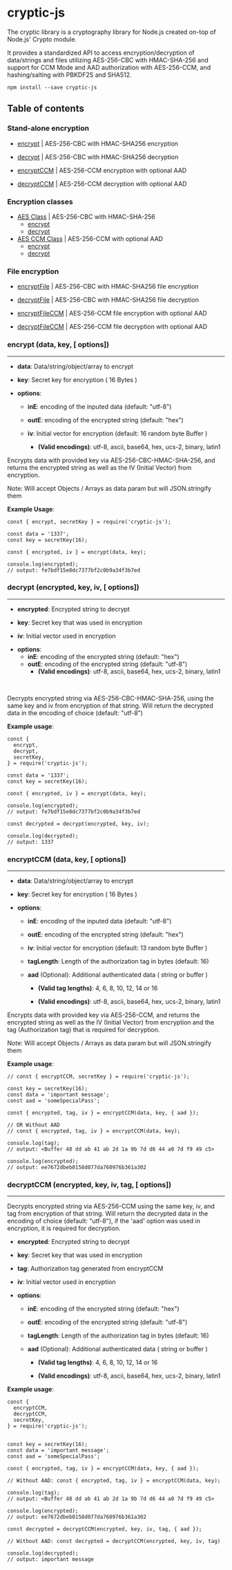 # cryptic-js

The cryptic library is a cryptography library for Node.js created on-top of Node.js' Crypto module.

It provides a standardized API to access encryption/decryption of data/strings and files utilizing AES-256-CBC with HMAC-SHA-256 and support for CCM Mode and AAD authorization with AES-256-CCM, and hashing/salting with PBKDF2S and SHA512.

```
npm install --save cryptic-js
```

## Table of contents

### Stand-alone encryption

- [encrypt](#encrypt-data-key--options) | AES-256-CBC with HMAC-SHA256 encryption

- [decrypt](#decrypt-encrypted-key-iv--options) | AES-256-CBC with HMAC-SHA256 decryption

- [encryptCCM](#encryptccm-data-key--options) | AES-256-CCM encryption with optional AAD

- [decryptCCM](#decryptccm-encrypted-key-iv-tag--options) | AES-256-CCM decryption with optional AAD

### Encryption classes

- [AES Class](#AES-Class) | AES-256-CBC with HMAC-SHA-256
  - [encrypt](#AES.encrypt)
  - [decrypt](#AES.decrypt)
- [AES CCM Class](#AES-CCM-Class) | AES-256-CCM with optional AAD
  - [encrypt](#AES_CCM.encrypt)
  - [decrypt](#AES_CCM.decrypt)

### File encryption

- [encryptFile](#) | AES-256-CBC with HMAC-SHA256 file encryption

- [decryptFile](#) | AES-256-CBC with HMAC-SHA256 file decryption

- [encryptFileCCM](#) | AES-256-CCM file encryption with optional AAD

- [decryptFileCCM](#) | AES-256-CCM file decryption with optional AAD

### <b>encrypt (data, key, [ options])</b>

---

- <b>data</b>: Data/string/object/array to encrypt

- <b>key</b>: Secret key for encryption ( 16 Bytes )

* <b>options</b>:

  - <b>inE</b>: encoding of the inputed data (default: "utf-8")
  - <b>outE</b>: encoding of the encrypted string (default: "hex")

  - <b>iv</b>: Initial vector for encryption (default: 16 random byte Buffer )

    - <b>(Valid encodings)</b>: utf-8, ascii, base64, hex, ucs-2, binary, latin1

Encrypts data with provided key via AES-256-CBC-HMAC-SHA-256, and returns the encrypted string as well as the IV (Initial Vector) from encryption.

Note: Will accept Objects / Arrays as data param but will JSON.stringify them

<b>Example Usage</b>:

```
const { encrypt, secretKey } = require('cryptic-js');

const data = '1337';
const key = secretKey(16);

const { encrypted, iv } = encrypt(data, key);

console.log(encrypted);
// output: fe7bdf15e0dc7377bf2c0b9a34f3b7ed
```

### <b>decrypt (encrypted, key, iv, [ options])</b>

---

- <b>encrypted</b>: Encrypted string to decrypt

- <b>key</b>: Secret key that was used in encryption

- <b>iv</b>: Initial vector used in encryption

* <b>options</b>:
  - <b>inE</b>: encoding of the encrypted string (default: "hex")
  - <b>outE</b>: encoding of the encrypted string (default: "utf-8")
    - <b>(Valid encodings)</b>: utf-8, ascii, base64, hex, ucs-2, binary, latin1

<br/>

Decrypts encrypted string via AES-256-CBC-HMAC-SHA-256, using the same key and iv from encryption of that string. Will return the decrypted data in the encoding of choice (default: "utf-8")

<b>Example usage</b>:

```
const {
  encrypt,
  decrypt,
  secretKey,
} = require('cryptic-js');

const data = '1337';
const key = secretKey(16);

const { encrypted, iv } = encrypt(data, key);

console.log(encrypted);
// output: fe7bdf15e0dc7377bf2c0b9a34f3b7ed

const decrypted = decrypt(encrypted, key, iv);

console.log(decrypted);
// output: 1337
```

### <b>encryptCCM (data, key, [ options])</b>

---

- <b>data</b>: Data/string/object/array to encrypt

- <b>key</b>: Secret key for encryption ( 16 Bytes )

* <b>options</b>:

  - <b>inE</b>: encoding of the inputed data (default: "utf-8")
  - <b>outE</b>: encoding of the encrypted string (default: "hex")

  - <b>iv</b>: Initial vector for encryption (default: 13 random byte Buffer )
  - <b>tagLength</b>: Length of the authorization tag in bytes (default: 16)

  - <b>aad</b> (Optional): Additional authenticated data ( string or buffer )

    - <b>(Valid tag lengths)</b>: 4, 6, 8, 10, 12, 14 or 16

    - <b>(Valid encodings)</b>: utf-8, ascii, base64, hex, ucs-2, binary, latin1

Encrypts data with provided key via AES-256-CCM, and returns the encrypted string as well as the IV (Initial Vector) from encryption and the tag (Authorization tag) that is required for decryption.

Note: Will accept Objects / Arrays as data param but will JSON.stringify them

<b>Example usage</b>:

```
// const { encryptCCM, secretKey } = require('cryptic-js');

const key = secretKey(16);
const data = 'important message';
const aad = 'someSpecialPass';

const { encrypted, tag, iv } = encryptCCM(data, key, { aad });

// OR Without AAD
// const { encrypted, tag, iv } = encryptCCM(data, key);

console.log(tag);
// output: <Buffer 48 dd ab 41 ab 2d 1a 9b 7d d6 44 a0 7d f9 49 c5>

console.log(encrypted);
// output: ee7672dbeb0158d077da760976b361a302

```

### <b>decryptCCM (encrypted, key, iv, tag, [ options])</b>

---

Decrypts encrypted string via AES-256-CCM using the same key, iv, and tag from encryption of that string. Will return the decrypted data in the encoding of choice (default: "utf-8"), if the 'aad' option was used in encryption, it is required for decryption.

- <b>encrypted</b>: Encrypted string to decrypt

- <b>key</b>: Secret key that was used in encryption

- <b>tag</b>: Authorization tag generated from encryptCCM

- <b>iv</b>: Initial vector used in encryption

* <b>options</b>:

  - <b>inE</b>: encoding of the encrypted string (default: "hex")

  - <b>outE</b>: encoding of the encrypted string (default: "utf-8")

  - <b>tagLength</b>: Length of the authorization tag in bytes (default: 16)

  - <b>aad</b> (Optional): Additional authenticated data ( string or buffer )

    - <b>(Valid tag lengths)</b>: 4, 6, 8, 10, 12, 14 or 16

    - <b>(Valid encodings)</b>: utf-8, ascii, base64, hex, ucs-2, binary, latin1

<b>Example usage</b>:

```
const {
  encryptCCM,
  decryptCCM,
  secretKey,
} = require('cryptic-js');


const key = secretKey(16);
const data = 'important message';
const aad = 'someSpecialPass';

const { encrypted, tag, iv } = encryptCCM(data, key, { aad });

// Without AAD: const { encrypted, tag, iv } = encryptCCM(data, key);

console.log(tag);
// output: <Buffer 48 dd ab 41 ab 2d 1a 9b 7d d6 44 a0 7d f9 49 c5>

console.log(encrypted);
// output: ee7672dbeb0158d077da760976b361a302

const decrypted = decryptCCM(encrypted, key, iv, tag, { aad });

// Without AAD: const decrypted = decryptCCM(encrypted, key, iv, tag)

console.log(decrypted);
// output: important message
```
